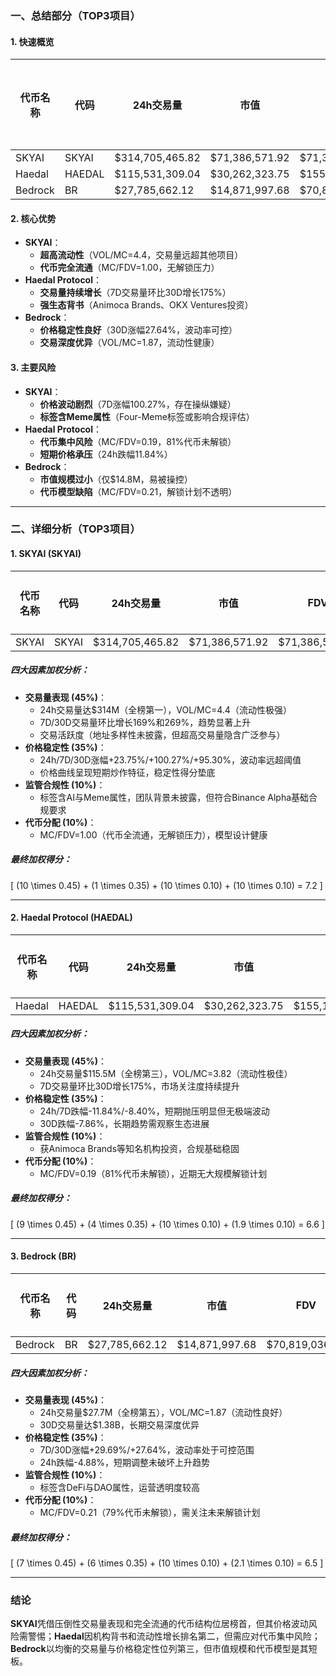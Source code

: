 ### 一、总结部分（TOP3项目）

#### 1. 快速概览
| 代币名称 | 代码    | 24h交易量      | 市值         | FDV          | MC/FDV | 总评分(1-10分) |
|----------|---------|----------------|--------------|--------------|--------|---------------|
| SKYAI    | SKYAI   | $314,705,465.82| $71,386,571.92| $71,386,571.92| 1.00   | 7.2           |
| Haedal   | HAEDAL  | $115,531,309.04| $30,262,323.75| $155,191,403.87| 0.19   | 6.6           |
| Bedrock  | BR      | $27,785,662.12 | $14,871,997.68| $70,819,036.56| 0.21   | 6.5           |

#### 2. 核心优势
- **SKYAI**：  
  - **超高流动性**（VOL/MC=4.4，交易量远超其他项目）  
  - **代币完全流通**（MC/FDV=1.00，无解锁压力）  
- **Haedal Protocol**：  
  - **交易量持续增长**（7D交易量环比30D增长175%）  
  - **强生态背书**（Animoca Brands、OKX Ventures投资）  
- **Bedrock**：  
  - **价格稳定性良好**（30D涨幅27.64%，波动率可控）  
  - **交易深度优异**（VOL/MC=1.87，流动性健康）  

#### 3. 主要风险
- **SKYAI**：  
  - **价格波动剧烈**（7D涨幅100.27%，存在操纵嫌疑）  
  - **标签含Meme属性**（Four-Meme标签或影响合规评估）  
- **Haedal Protocol**：  
  - **代币集中风险**（MC/FDV=0.19，81%代币未解锁）  
  - **短期价格承压**（24h跌幅11.84%）  
- **Bedrock**：  
  - **市值规模过小**（仅$14.8M，易被操控）  
  - **代币模型缺陷**（MC/FDV=0.21，解锁计划不透明）  

---

### 二、详细分析（TOP3项目）

#### **1. SKYAI (SKYAI)**
| 代币名称 | 代码  | 24h交易量      | 市值         | FDV          | MC/FDV | 交易量得分(45%) | 价格稳定性得分(35%) | 合规性得分(10%) | 代币分配得分(10%) | 总评分 |
|----------|-------|----------------|--------------|--------------|--------|------------------|----------------------|------------------|---------------------|--------|
| SKYAI    | SKYAI | $314,705,465.82| $71,386,571.92| $71,386,571.92| 1.00   | 10.0             | 1.0                  | 10.0             | 10.0                | 7.2    |

##### 四大因素加权分析：
- **交易量表现 (45%)**：  
  - 24h交易量达$314M（全榜第一），VOL/MC=4.4（流动性极强）  
  - 7D/30D交易量环比增长169%和269%，趋势显著上升  
  - 交易活跃度（地址多样性未披露，但超高交易量隐含广泛参与）  
- **价格稳定性 (35%)**：  
  - 24h/7D/30D涨幅+23.75%/+100.27%/+95.30%，波动率远超阈值  
  - 价格曲线呈现短期炒作特征，稳定性得分垫底  
- **监管合规性 (10%)**：  
  - 标签含AI与Meme属性，团队背景未披露，但符合Binance Alpha基础合规要求  
- **代币分配 (10%)**：  
  - MC/FDV=1.00（代币全流通，无解锁压力），模型设计健康  

##### 最终加权得分：
\[
(10 \times 0.45) + (1 \times 0.35) + (10 \times 0.10) + (10 \times 0.10) = 7.2
\]

---

#### **2. Haedal Protocol (HAEDAL)**
| 代币名称 | 代码    | 24h交易量      | 市值         | FDV          | MC/FDV | 交易量得分(45%) | 价格稳定性得分(35%) | 合规性得分(10%) | 代币分配得分(10%) | 总评分 |
|----------|---------|----------------|--------------|--------------|--------|------------------|----------------------|------------------|---------------------|--------|
| Haedal   | HAEDAL  | $115,531,309.04| $30,262,323.75| $155,191,403.87| 0.19   | 9.0              | 4.0                  | 10.0             | 1.9                 | 6.6    |

##### 四大因素加权分析：
- **交易量表现 (45%)**：  
  - 24h交易量$115.5M（全榜第三），VOL/MC=3.82（流动性极佳）  
  - 7D交易量环比30D增长175%，市场关注度持续提升  
- **价格稳定性 (35%)**：  
  - 24h/7D跌幅-11.84%/-8.40%，短期抛压明显但无极端波动  
  - 30D跌幅-7.86%，长期趋势需观察生态进展  
- **监管合规性 (10%)**：  
  - 获Animoca Brands等知名机构投资，合规基础稳固  
- **代币分配 (10%)**：  
  - MC/FDV=0.19（81%代币未解锁），近期无大规模解锁计划  

##### 最终加权得分：
\[
(9 \times 0.45) + (4 \times 0.35) + (10 \times 0.10) + (1.9 \times 0.10) = 6.6
\]

---

#### **3. Bedrock (BR)**
| 代币名称 | 代码 | 24h交易量      | 市值         | FDV          | MC/FDV | 交易量得分(45%) | 价格稳定性得分(35%) | 合规性得分(10%) | 代币分配得分(10%) | 总评分 |
|----------|------|----------------|--------------|--------------|--------|------------------|----------------------|------------------|---------------------|--------|
| Bedrock  | BR   | $27,785,662.12 | $14,871,997.68| $70,819,036.56| 0.21   | 7.0              | 6.0                  | 10.0             | 2.1                 | 6.5    |

##### 四大因素加权分析：
- **交易量表现 (45%)**：  
  - 24h交易量$27.7M（全榜第五），VOL/MC=1.87（流动性良好）  
  - 30D交易量达$1.38B，长期交易深度优异  
- **价格稳定性 (35%)**：  
  - 7D/30D涨幅+29.69%/+27.64%，波动率处于可控范围  
  - 24h跌幅-4.88%，短期调整未破坏上升趋势  
- **监管合规性 (10%)**：  
  - 标签含DeFi与DAO属性，运营透明度较高  
- **代币分配 (10%)**：  
  - MC/FDV=0.21（79%代币未解锁），需关注未来解锁计划  

##### 最终加权得分：
\[
(7 \times 0.45) + (6 \times 0.35) + (10 \times 0.10) + (2.1 \times 0.10) = 6.5
\]

---

### 结论
**SKYAI**凭借压倒性交易量表现和完全流通的代币结构位居榜首，但其价格波动风险需警惕；**Haedal**因机构背书和流动性增长排名第二，但需应对代币集中风险；**Bedrock**以均衡的交易量与价格稳定性位列第三，但市值规模和代币模型是其短板。